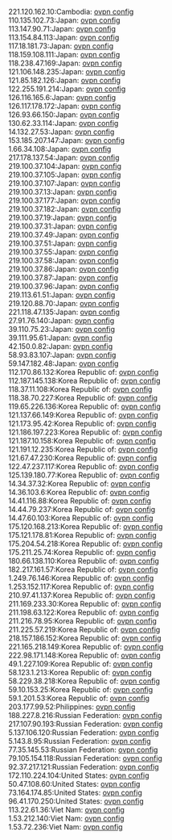221.120.162.10:Cambodia: [ovpn config](vpn/221_120_162_10.ovpn)  
110.135.102.73:Japan: [ovpn config](vpn/110_135_102_73.ovpn)  
113.147.90.71:Japan: [ovpn config](vpn/113_147_90_71.ovpn)  
113.154.84.113:Japan: [ovpn config](vpn/113_154_84_113.ovpn)  
117.18.181.73:Japan: [ovpn config](vpn/117_18_181_73.ovpn)  
118.159.108.111:Japan: [ovpn config](vpn/118_159_108_111.ovpn)  
118.238.47.169:Japan: [ovpn config](vpn/118_238_47_169.ovpn)  
121.106.148.235:Japan: [ovpn config](vpn/121_106_148_235.ovpn)  
121.85.182.126:Japan: [ovpn config](vpn/121_85_182_126.ovpn)  
122.255.191.214:Japan: [ovpn config](vpn/122_255_191_214.ovpn)  
126.116.165.6:Japan: [ovpn config](vpn/126_116_165_6.ovpn)  
126.117.178.172:Japan: [ovpn config](vpn/126_117_178_172.ovpn)  
126.93.66.150:Japan: [ovpn config](vpn/126_93_66_150.ovpn)  
130.62.33.114:Japan: [ovpn config](vpn/130_62_33_114.ovpn)  
14.132.27.53:Japan: [ovpn config](vpn/14_132_27_53.ovpn)  
153.185.207.147:Japan: [ovpn config](vpn/153_185_207_147.ovpn)  
1.66.34.108:Japan: [ovpn config](vpn/1_66_34_108.ovpn)  
217.178.137.54:Japan: [ovpn config](vpn/217_178_137_54.ovpn)  
219.100.37.104:Japan: [ovpn config](vpn/219_100_37_104.ovpn)  
219.100.37.105:Japan: [ovpn config](vpn/219_100_37_105.ovpn)  
219.100.37.107:Japan: [ovpn config](vpn/219_100_37_107.ovpn)  
219.100.37.13:Japan: [ovpn config](vpn/219_100_37_13.ovpn)  
219.100.37.177:Japan: [ovpn config](vpn/219_100_37_177.ovpn)  
219.100.37.182:Japan: [ovpn config](vpn/219_100_37_182.ovpn)  
219.100.37.19:Japan: [ovpn config](vpn/219_100_37_19.ovpn)  
219.100.37.31:Japan: [ovpn config](vpn/219_100_37_31.ovpn)  
219.100.37.49:Japan: [ovpn config](vpn/219_100_37_49.ovpn)  
219.100.37.51:Japan: [ovpn config](vpn/219_100_37_51.ovpn)  
219.100.37.55:Japan: [ovpn config](vpn/219_100_37_55.ovpn)  
219.100.37.58:Japan: [ovpn config](vpn/219_100_37_58.ovpn)  
219.100.37.86:Japan: [ovpn config](vpn/219_100_37_86.ovpn)  
219.100.37.87:Japan: [ovpn config](vpn/219_100_37_87.ovpn)  
219.100.37.96:Japan: [ovpn config](vpn/219_100_37_96.ovpn)  
219.113.61.51:Japan: [ovpn config](vpn/219_113_61_51.ovpn)  
219.120.88.70:Japan: [ovpn config](vpn/219_120_88_70.ovpn)  
221.118.47.135:Japan: [ovpn config](vpn/221_118_47_135.ovpn)  
27.91.76.140:Japan: [ovpn config](vpn/27_91_76_140.ovpn)  
39.110.75.23:Japan: [ovpn config](vpn/39_110_75_23.ovpn)  
39.111.95.61:Japan: [ovpn config](vpn/39_111_95_61.ovpn)  
42.150.0.82:Japan: [ovpn config](vpn/42_150_0_82.ovpn)  
58.93.83.107:Japan: [ovpn config](vpn/58_93_83_107.ovpn)  
59.147.182.48:Japan: [ovpn config](vpn/59_147_182_48.ovpn)  
112.170.86.132:Korea Republic of: [ovpn config](vpn/112_170_86_132.ovpn)  
112.187.145.138:Korea Republic of: [ovpn config](vpn/112_187_145_138.ovpn)  
118.37.11.108:Korea Republic of: [ovpn config](vpn/118_37_11_108.ovpn)  
118.38.70.227:Korea Republic of: [ovpn config](vpn/118_38_70_227.ovpn)  
119.65.226.136:Korea Republic of: [ovpn config](vpn/119_65_226_136.ovpn)  
121.137.66.149:Korea Republic of: [ovpn config](vpn/121_137_66_149.ovpn)  
121.173.95.42:Korea Republic of: [ovpn config](vpn/121_173_95_42.ovpn)  
121.186.197.223:Korea Republic of: [ovpn config](vpn/121_186_197_223.ovpn)  
121.187.10.158:Korea Republic of: [ovpn config](vpn/121_187_10_158.ovpn)  
121.191.12.235:Korea Republic of: [ovpn config](vpn/121_191_12_235.ovpn)  
121.67.47.230:Korea Republic of: [ovpn config](vpn/121_67_47_230.ovpn)  
122.47.237.117:Korea Republic of: [ovpn config](vpn/122_47_237_117.ovpn)  
125.139.180.77:Korea Republic of: [ovpn config](vpn/125_139_180_77.ovpn)  
14.34.37.32:Korea Republic of: [ovpn config](vpn/14_34_37_32.ovpn)  
14.36.103.6:Korea Republic of: [ovpn config](vpn/14_36_103_6.ovpn)  
14.41.116.88:Korea Republic of: [ovpn config](vpn/14_41_116_88.ovpn)  
14.44.79.237:Korea Republic of: [ovpn config](vpn/14_44_79_237.ovpn)  
14.47.60.103:Korea Republic of: [ovpn config](vpn/14_47_60_103.ovpn)  
175.120.168.213:Korea Republic of: [ovpn config](vpn/175_120_168_213.ovpn)  
175.121.178.81:Korea Republic of: [ovpn config](vpn/175_121_178_81.ovpn)  
175.204.54.218:Korea Republic of: [ovpn config](vpn/175_204_54_218.ovpn)  
175.211.25.74:Korea Republic of: [ovpn config](vpn/175_211_25_74.ovpn)  
180.66.138.110:Korea Republic of: [ovpn config](vpn/180_66_138_110.ovpn)  
182.217.161.57:Korea Republic of: [ovpn config](vpn/182_217_161_57.ovpn)  
1.249.76.146:Korea Republic of: [ovpn config](vpn/1_249_76_146.ovpn)  
1.253.152.117:Korea Republic of: [ovpn config](vpn/1_253_152_117.ovpn)  
210.97.41.137:Korea Republic of: [ovpn config](vpn/210_97_41_137.ovpn)  
211.169.233.30:Korea Republic of: [ovpn config](vpn/211_169_233_30.ovpn)  
211.198.63.122:Korea Republic of: [ovpn config](vpn/211_198_63_122.ovpn)  
211.216.78.95:Korea Republic of: [ovpn config](vpn/211_216_78_95.ovpn)  
211.225.57.219:Korea Republic of: [ovpn config](vpn/211_225_57_219.ovpn)  
218.157.186.152:Korea Republic of: [ovpn config](vpn/218_157_186_152.ovpn)  
221.165.218.149:Korea Republic of: [ovpn config](vpn/221_165_218_149.ovpn)  
222.98.171.148:Korea Republic of: [ovpn config](vpn/222_98_171_148.ovpn)  
49.1.227.109:Korea Republic of: [ovpn config](vpn/49_1_227_109.ovpn)  
58.123.1.213:Korea Republic of: [ovpn config](vpn/58_123_1_213.ovpn)  
58.229.38.218:Korea Republic of: [ovpn config](vpn/58_229_38_218.ovpn)  
59.10.153.25:Korea Republic of: [ovpn config](vpn/59_10_153_25.ovpn)  
59.1.201.53:Korea Republic of: [ovpn config](vpn/59_1_201_53.ovpn)  
203.177.99.52:Philippines: [ovpn config](vpn/203_177_99_52.ovpn)  
188.227.8.216:Russian Federation: [ovpn config](vpn/188_227_8_216.ovpn)  
217.107.90.193:Russian Federation: [ovpn config](vpn/217_107_90_193.ovpn)  
5.137.106.120:Russian Federation: [ovpn config](vpn/5_137_106_120.ovpn)  
5.143.8.95:Russian Federation: [ovpn config](vpn/5_143_8_95.ovpn)  
77.35.145.53:Russian Federation: [ovpn config](vpn/77_35_145_53.ovpn)  
79.105.154.118:Russian Federation: [ovpn config](vpn/79_105_154_118.ovpn)  
92.37.217.121:Russian Federation: [ovpn config](vpn/92_37_217_121.ovpn)  
172.110.224.104:United States: [ovpn config](vpn/172_110_224_104.ovpn)  
50.47.108.60:United States: [ovpn config](vpn/50_47_108_60.ovpn)  
73.164.174.85:United States: [ovpn config](vpn/73_164_174_85.ovpn)  
96.41.170.250:United States: [ovpn config](vpn/96_41_170_250.ovpn)  
113.22.61.36:Viet Nam: [ovpn config](vpn/113_22_61_36.ovpn)  
1.53.212.140:Viet Nam: [ovpn config](vpn/1_53_212_140.ovpn)  
1.53.72.236:Viet Nam: [ovpn config](vpn/1_53_72_236.ovpn)  
